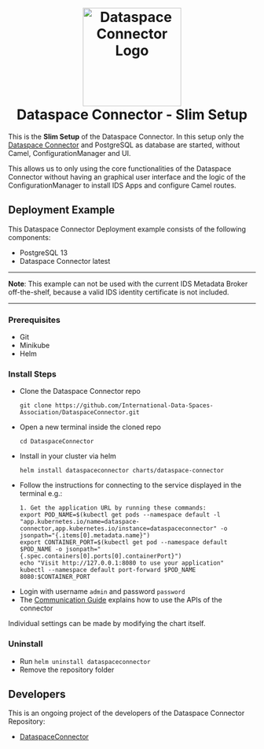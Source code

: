 <h1 align="center">
  <br>
  <a href="https://dataspace-connector.de/dsc_logo.svg"><img src="https://dataspace-connector.de/dsc_logo.svg" alt="Dataspace Connector Logo" width="200"></a>
  <br>
      Dataspace Connector - Slim Setup
  <br>
</h1>

This is the **Slim Setup** of the Dataspace Connector.
In this setup only the [Dataspace Connector](https://github.com/International-Data-Spaces-Association/DataspaceConnector) and PostgreSQL as database are started, without Camel, ConfigurationManager and UI.

This allows us to only using the core functionalities of the Dataspace Connector without having an graphical user interface and the logic of the ConfigurationManager to install IDS Apps and configure Camel routes.

## Deployment Example
This Dataspace Connector Deployment example consists of the following components:
- PostgreSQL 13
- Dataspace Connector latest

---

**Note**: 
This example can not be used with the current IDS Metadata Broker off-the-shelf, because a valid IDS identity certificate is not included. 

---
### Prerequisites
  - Git
  - Minikube
  - Helm

### Install Steps
  - Clone the Dataspace Connector repo 
    ```
    git clone https://github.com/International-Data-Spaces-Association/DataspaceConnector.git
    ```
  - Open a new terminal inside the cloned repo
    ```
    cd DataspaceConnector
    ```
  - Install in your cluster via helm
    ```
    helm install dataspaceconnector charts/dataspace-connector
    ```
  - Follow the instructions for connecting to the service displayed in the terminal e.g.:
    ```
    1. Get the application URL by running these commands:
    export POD_NAME=$(kubectl get pods --namespace default -l "app.kubernetes.io/name=dataspace-connector,app.kubernetes.io/instance=dataspaceconnector" -o jsonpath="{.items[0].metadata.name}")
    export CONTAINER_PORT=$(kubectl get pod --namespace default $POD_NAME -o jsonpath="{.spec.containers[0].ports[0].containerPort}")
    echo "Visit http://127.0.0.1:8080 to use your application"
    kubectl --namespace default port-forward $POD_NAME 8080:$CONTAINER_PORT
    ```
  - Login with username `admin` and password `password`
  - The [Communication Guide](https://international-data-spaces-association.github.io/DataspaceConnector/CommunicationGuide) explains how to use the APIs of the connector

Individual settings can be made by modifying the chart itself.

### Uninstall
  - Run `helm uninstall dataspaceconnector`
  - Remove the repository folder
  
## Developers

This is an ongoing project of the developers of the Dataspace Connector Repository:
* [DataspaceConnector](https://github.com/International-Data-Spaces-Association/DataspaceConnector)